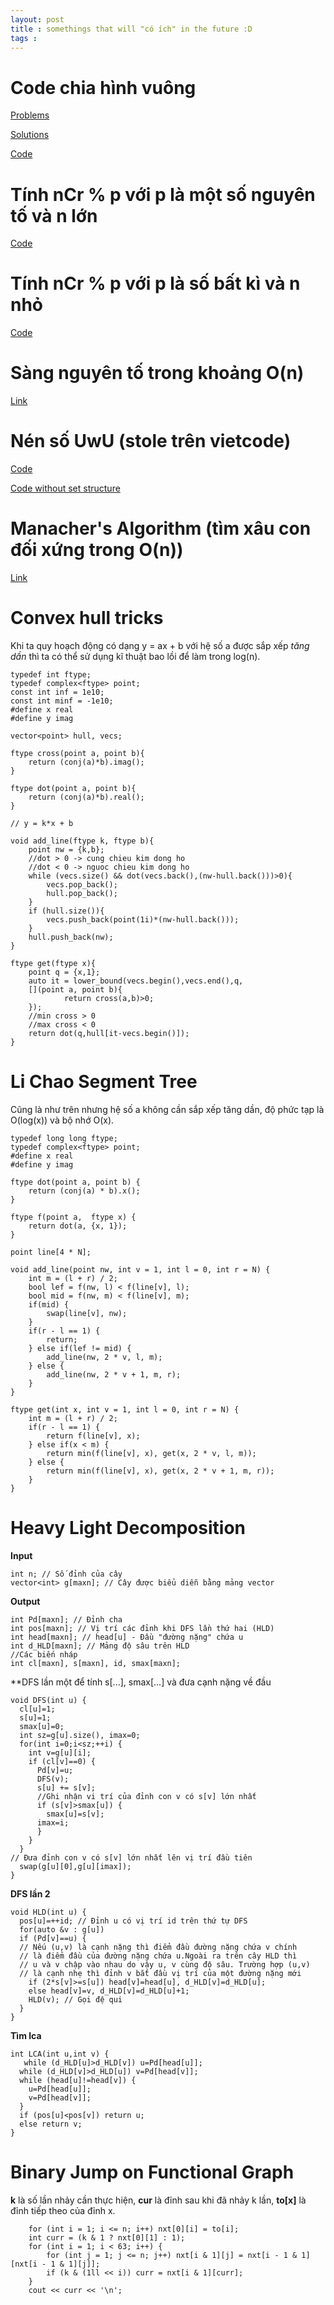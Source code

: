 ```yaml
---
layout: post
title : somethings that will "có ích" in the future :D
tags :
---
```

# Code chia hình vuông

[Problems](https://lqdoj.edu.vn/problem/virus)

[Solutions](https://docs.google.com/document/d/1S4Cb3173PIXiV35fKHNGm31Vzn0yI7HKOutqsL9Ulsg/edit?fbclid=IwAR3LXsMcZcDJx_EhJVL023CC-KE51DYy4itU__PqtSiHHUBvdUpXJvpNA_I)

[Code](https://ideone.com/2yDWq8?fbclid=IwAR2sZLP4RhsXhEeEywqiCQDoBKEde2xek3KFs1PPHZsgvSk92uR4vtJ859s)

# Tính nCr % p với p là một số nguyên tố và n lớn

[Code](https://pastebin.com/KrLXyuwy)

# Tính nCr % p với p là số bất kì và n nhỏ

[Code](https://pastebin.com/nt3RsCrT)

# Sàng nguyên tố trong khoảng O(n)

[Link](https://cp-algorithms.com/algebra/prime-sieve-linear.html)

# Nén số UwU (stole trên vietcode)

[Code](https://pastebin.com/WNjGUxYL)

[Code without set structure](https://pastebin.com/KH5heBsd)

# Manacher's Algorithm (tìm xâu con đối xứng trong O(n))

[Link](https://cp-algorithms.com/string/manacher.html)

# Convex hull tricks

Khi ta quy hoạch động có dạng y = ax + b với hệ số a được sắp xếp *tăng dần* thì ta có thể sử dụng kĩ thuật bao lồi để làm trong log(n).

~~~
typedef int ftype;
typedef complex<ftype> point;
const int inf = 1e10;
const int minf = -1e10;
#define x real
#define y imag

vector<point> hull, vecs;

ftype cross(point a, point b){
    return (conj(a)*b).imag();
}

ftype dot(point a, point b){
    return (conj(a)*b).real();
}

// y = k*x + b

void add_line(ftype k, ftype b){
    point nw = {k,b};
    //dot > 0 -> cung chieu kim dong ho
    //dot < 0 -> nguoc chieu kim dong ho
    while (vecs.size() && dot(vecs.back(),(nw-hull.back()))>0){
        vecs.pop_back();
        hull.pop_back();
    }
    if (hull.size()){
        vecs.push_back(point(1i)*(nw-hull.back()));
    }
    hull.push_back(nw);
}

ftype get(ftype x){
    point q = {x,1};
    auto it = lower_bound(vecs.begin(),vecs.end(),q,
    [](point a, point b){
            return cross(a,b)>0;
    });
    //min cross > 0
    //max cross < 0
    return dot(q,hull[it-vecs.begin()]);
}
~~~

# Li Chao Segment Tree

Cũng là như trên nhưng hệ số a không cần sắp xếp tăng dần, độ phức tạp là O(log(x)) và bộ nhớ O(x).

~~~
typedef long long ftype;
typedef complex<ftype> point;
#define x real
#define y imag
 
ftype dot(point a, point b) {
    return (conj(a) * b).x();
}
 
ftype f(point a,  ftype x) {
    return dot(a, {x, 1});
}
 
point line[4 * N];
 
void add_line(point nw, int v = 1, int l = 0, int r = N) {
    int m = (l + r) / 2;
    bool lef = f(nw, l) < f(line[v], l);
    bool mid = f(nw, m) < f(line[v], m);
    if(mid) {
        swap(line[v], nw);
    }
    if(r - l == 1) {
        return;
    } else if(lef != mid) {
        add_line(nw, 2 * v, l, m);
    } else {
        add_line(nw, 2 * v + 1, m, r);
    }
}
 
ftype get(int x, int v = 1, int l = 0, int r = N) {
    int m = (l + r) / 2;
    if(r - l == 1) {
        return f(line[v], x);
    } else if(x < m) {
        return min(f(line[v], x), get(x, 2 * v, l, m));
    } else {
        return min(f(line[v], x), get(x, 2 * v + 1, m, r));
    }
}
~~~

# Heavy Light Decomposition

**Input**

~~~
int n; // Số đỉnh của cây
vector<int> g[maxn]; // Cây được biểu diễn bằng mảng vector
~~~

**Output**

~~~
int Pd[maxn]; // Đỉnh cha
int pos[maxn]; // Vị trí các đỉnh khi DFS lần thứ hai (HLD)
int head[maxn]; // head[u] - Đầu "đường nặng" chứa u
int d_HLD[maxn]; // Mảng độ sâu trên HLD
//Các biến nháp
int cl[maxn], s[maxn], id, smax[maxn];
~~~

**DFS lần một để tính s[...], smax[...] và đưa cạnh nặng về đầu

~~~
void DFS(int u) {
  cl[u]=1;
  s[u]=1;
  smax[u]=0;
  int sz=g[u].size(), imax=0;
  for(int i=0;i<sz;++i) {
    int v=g[u][i];
    if (cl[v]==0) {
      Pd[v]=u;
      DFS(v);
      s[u] += s[v];
      //Ghi nhận vi trí của đỉnh con v có s[v] lớn nhất
      if (s[v]>smax[u]) {
        smax[u]=s[v];
      imax=i;
      }
    }
  }
// Đưa đỉnh con v có s[v] lớn nhất lên vị trí đầu tiên
  swap(g[u][0],g[u][imax]);
}
~~~

**DFS lần 2**

~~~
void HLD(int u) {
  pos[u]=++id; // Đỉnh u có vị trí id trên thứ tự DFS
  for(auto &v : g[u])
  if (Pd[v]==u) {
  // Nếu (u,v) là cạnh nặng thì điểm đầu đường nặng chứa v chính
  // là điểm đầu của đường nặng chứa u.Ngoài ra trên cây HLD thì
  // u và v chập vào nhau do vậy u, v cùng độ sâu. Trường hợp (u,v)
  // là cạnh nhẹ thì đỉnh v bắt đầu vị trí của một đường nặng mới
    if (2*s[v]>=s[u]) head[v]=head[u], d_HLD[v]=d_HLD[u];
    else head[v]=v, d_HLD[v]=d_HLD[u]+1;
    HLD(v); // Gọi đệ qui
  }
}
~~~

**Tìm lca**

~~~
int LCA(int u,int v) {
   while (d_HLD[u]>d_HLD[v]) u=Pd[head[u]];
  while (d_HLD[v]>d_HLD[u]) v=Pd[head[v]];
  while (head[u]!=head[v]) {
    u=Pd[head[u]];
    v=Pd[head[v]];
  }
  if (pos[u]<pos[v]) return u;
  else return v;
}
~~~

# Binary Jump on Functional Graph

**k** là số lần nhảy cần thực hiện, **cur** là đỉnh sau khi đã nhảy k lần, **to[x]** là đỉnh tiếp theo của đỉnh x.

~~~
	for (int i = 1; i <= n; i++) nxt[0][i] = to[i];
	int curr = (k & 1 ? nxt[0][1] : 1);
	for (int i = 1; i < 63; i++) {
		for (int j = 1; j <= n; j++) nxt[i & 1][j] = nxt[i - 1 & 1][nxt[i - 1 & 1][j]];
		if (k & (1ll << i)) curr = nxt[i & 1][curr];
	}
	cout << curr << '\n';
~~~
